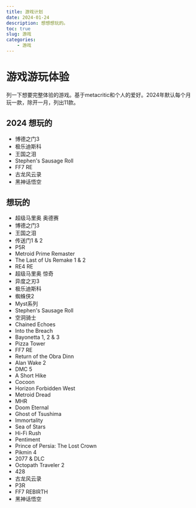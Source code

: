 ```yaml
---
title: 游戏计划
date: 2024-01-24
description: 想想想玩的。
toc: true
slug: 游戏
categories:
    - 游戏
---
```


# 游戏游玩体验

列一下想要完整体验的游戏。基于metacritic和个人的爱好。2024年默认每个月玩一款，除开一月，列出11款。

## 2024 想玩的
* 博德之门3
* 极乐迪斯科
* 王国之泪
* Stephen's Sausage Roll
* FF7 RE
* 古龙风云录
* 黑神话悟空

## 想玩的

* 超级马里奥 奥德赛
* 博德之门3
* 王国之泪
* 传送门1 & 2
* P5R
* Metroid Prime Remaster
* The Last of Us Remake 1 & 2
* RE4 RE
* 超级马里奥 惊奇
* 异度之刃3
* 极乐迪斯科
* 蜘蛛侠2
* Myst系列
* Stephen's Sausage Roll
* 空洞骑士
* Chained Echoes
* Into the Breach
* Bayonetta 1, 2 & 3
* Pizza Tower
* FF7 RE
* Return of the Obra Dinn
* Alan Wake 2
* DMC 5
* A Short Hike
* Cocoon
* Horizon Forbidden West
* Metroid Dread
* MHR
* Doom Eternal
* Ghost of Tsushima
* Immortality
* Sea of Stars
* Hi-Fi Rush
* Pentiment
* Prince of Persia: The Lost Crown
* Pikmin 4
* 2077 & DLC
* Octopath Traveler 2
* 428
* 古龙风云录
* P3R
* FF7 REBIRTH
* 黑神话悟空